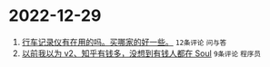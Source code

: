 # 2022-12-29

1. [行车记录仪有在用的吗。买哪家的好一些。](https://www.v2ex.com/t/905268) `12条评论` `问与答`
1. [以前我以为 v2、知乎有钱多，没想到有钱人都在 Soul](https://www.v2ex.com/t/905271) `9条评论` `程序员`
